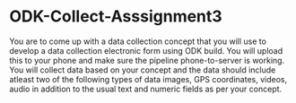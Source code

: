 # ODK-Collect-Asssignment3
You are to come up with a data collection concept that you will use to develop a data collection electronic form using ODK build. You will upload this to your phone and make sure the pipeline phone-to-server is working. You will collect data based on your concept and the data should include atleast two of the following types of data images, GPS coordinates, videos, audio in addition to the usual text and numeric fields as per your concept.
